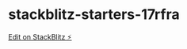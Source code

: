 # stackblitz-starters-17rfra

[Edit on StackBlitz ⚡️](https://stackblitz.com/edit/stackblitz-starters-17rfra)